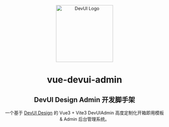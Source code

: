 <p align="center">
  <a href="https://devui.design/" target="_blank" rel="noopener noreferrer">
    <img alt="DevUI Logo" src="https://vue-devui.github.io/assets/logo.svg" width="180" style="max-width:100%;">
  </a>
</p>
<h1 align="center">vue-devui-admin</h1>
<h2 align="center">DevUI Design Admin 开发脚手架</h2>

<p align="center">一个基于 <a href="https://devui.design/" target="_blank" rel="noopener noreferrer">DevUI Design</a> 的 Vue3 + Vite3  DevUIAdmin 高度定制化开箱即用模板 & Admin 后台管理系统。</p>
